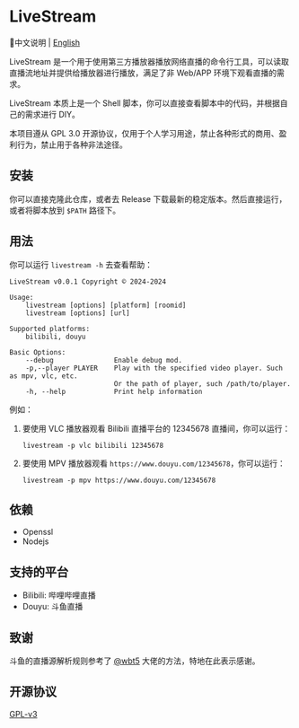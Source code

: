 # LiveStream

📕中文说明 | [English](README.en.md)

LiveStream 是一个用于使用第三方播放器播放网络直播的命令行工具，可以读取直播流地址并提供给播放器进行播放，满足了非 Web/APP 环境下观看直播的需求。

LiveStream 本质上是一个 Shell 脚本，你可以直接查看脚本中的代码，并根据自己的需求进行 DIY。

本项目遵从 GPL 3.0 开源协议，仅用于个人学习用途，禁止各种形式的商用、盈利行为，禁止用于各种非法途径。

## 安装

你可以直接克隆此仓库，或者去 Release 下载最新的稳定版本。然后直接运行，或者将脚本放到 `$PATH` 路径下。

## 用法

你可以运行 `livestream -h` 去查看帮助：

```
LiveStream v0.0.1 Copyright © 2024-2024

Usage:
    livestream [options] [platform] [roomid]
    livestream [options] [url]

Supported platforms:
    bilibili, douyu

Basic Options:
    --debug               Enable debug mod.
    -p,--player PLAYER    Play with the specified video player. Such as mpv, vlc, etc.
                          Or the path of player, such /path/to/player.
    -h, --help            Print help information
```

例如：
1. 要使用 VLC 播放器观看 Bilibili 直播平台的 12345678 直播间，你可以运行：

    ```shell
    livestream -p vlc bilibili 12345678
    ```

2. 要使用 MPV 播放器观看 `https://www.douyu.com/12345678`，你可以运行：

    ```shell
    livestream -p mpv https://www.douyu.com/12345678
    ```
## 依赖

- Openssl
- Nodejs

## 支持的平台

- Bilibili: 哔哩哔哩直播
- Douyu: 斗鱼直播

## 致谢

斗鱼的直播源解析规则参考了 [@wbt5](https://github.com/wbt5) 大佬的方法，特地在此表示感谢。

## 开源协议

[GPL-v3](LICENSE.md)
